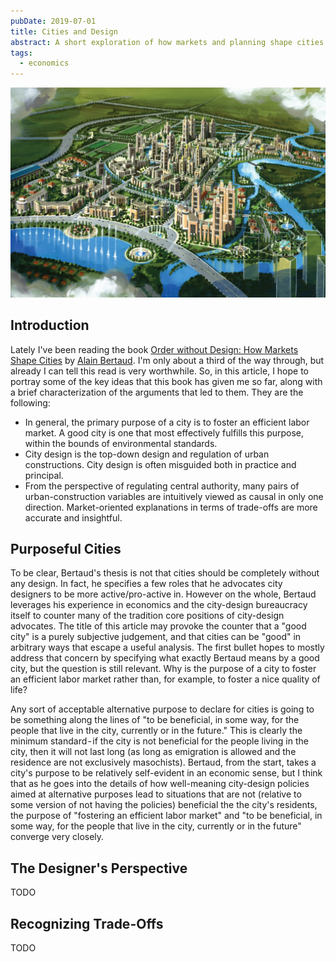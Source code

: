```yaml
---
pubDate: 2019-07-01
title: Cities and Design
abstract: A short exploration of how markets and planning shape cities.
tags:
  - economics
---
```


![](asset/city-design/header.jpg)

## Introduction

Lately I've been reading the book
[Order without Design: How Markets Shape Cities](https://www.goodreads.com/book/show/39644188-order-without-design)
by [Alain Bertaud](https://www.goodreads.com/author/show/1264012.Alain_Bertaud).
I'm only about a third of the way through, but already I can tell this read is
very worthwhile. So, in this article, I hope to portray some of the key ideas
that this book has given me so far, along with a brief characterization of the
arguments that led to them. They are the following:

- In general, the primary purpose of a city is to foster an efficient labor
  market. A good city is one that most effectively fulfills this purpose, within
  the bounds of environmental standards.
- City design is the top-down design and regulation of urban constructions. City
  design is often misguided both in practice and principal.
- From the perspective of regulating central authority, many pairs of
  urban-construction variables are intuitively viewed as causal in only one
  direction. Market-oriented explanations in terms of trade-offs are more
  accurate and insightful.

## Purposeful Cities

To be clear, Bertaud's thesis is not that cities should be completely without
any design. In fact, he specifies a few roles that he advocates city designers
to be more active/pro-active in. However on the whole, Bertaud leverages his
experience in economics and the city-design bureaucracy itself to counter many
of the tradition core positions of city-design advocates. The title of this
article may provoke the counter that a "good city" is a purely subjective
judgement, and that cities can be "good" in arbitrary ways that escape a useful
analysis. The first bullet hopes to mostly address that concern by specifying
what exactly Bertaud means by a good city, but the question is still relevant.
Why is the purpose of a city to foster an efficient labor market rather than,
for example, to foster a nice quality of life?

Any sort of acceptable alternative purpose to declare for cities is going to be
something along the lines of "to be beneficial, in some way, for the people that
live in the city, currently or in the future." This is clearly the minimum
standard - if the city is not beneficial for the people living in the city, then
it will not last long (as long as emigration is allowed and the residence are
not exclusively masochists). Bertaud, from the start, takes a city's purpose to
be relatively self-evident in an economic sense, but I think that as he goes
into the details of how well-meaning city-design policies aimed at alternative
purposes lead to situations that are not (relative to some version of not having
the policies) beneficial the the city's residents, the purpose of "fostering an
efficient labor market" and "to be beneficial, in some way, for the people that
live in the city, currently or in the future" converge very closely.

## The Designer's Perspective

TODO

## Recognizing Trade-Offs

TODO

